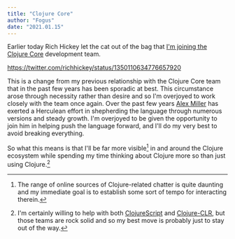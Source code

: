 ```yaml
---
title: "Clojure Core"
author: "Fogus"
date: "2021.01.15"
---
```


Earlier today Rich Hickey let the cat out of the bag that [I'm joining the Clojure Core](https://twitter.com/richhickey/status/1350110634776657920) development team.

https://twitter.com/richhickey/status/1350110634776657920

This is a change from my previous relationship with the Clojure Core team that in the past few years has been sporadic at best. This circumstance arose through necessity rather than desire and so I'm overjoyed to work closely with the team once again. Over the past few years [Alex Miller](https://twitter.com/puredanger) has exerted a Herculean effort in shepherding the language through numerous versions and steady growth. I'm overjoyed to be given the opportunity to join him in helping push the language forward, and I'll do my very best to avoid breaking everything.

So what this means is that I'll be far more visible[^v] in and around the Clojure ecosystem while spending my time thinking about Clojure more so than just using Clojure.[^cljs]


[^v]: The range of online sources of Clojure-related chatter is quite daunting and my immediate goal is to establish some sort of tempo for interacting therein.

[^cljs]: I'm certainly willing to help with both [ClojureScript](https://clojurescript.org) and [Clojure-CLR](https://github.com/clojure/clojure-clr), but those teams are rock solid and so my best move is probably just to stay out of the way.
